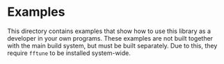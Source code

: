# Examples

This directory contains examples that show how to use this library as a developer in your own programs.
These examples are not built together with the main build system, but must be built separately.
Due to this, they require `fftune` to be installed system-wide.
